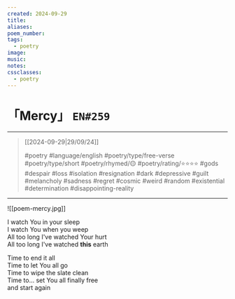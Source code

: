 ```yaml
---
created: 2024-09-29
title:
aliases:
poem_number:
tags:
  - poetry
image:
music:
notes:
cssclasses:
  - poetry
---
```

# 「Mercy」 `EN#259`

---

> [[2024-09-29|29/09/24]]
> 
> #poetry 
> #language/english 
> #poetry/type/free-verse #poetry/type/short 
> #poetry/rhymed/🟡 
> #poetry/rating/⭐⭐⭐⭐ 
> #gods #despair #loss #isolation #resignation #dark #depressive #guilt #melancholy #sadness #regret #cosmic #weird #random #existential #determination #disappointing-reality 

---

![[poem-mercy.jpg]]

I watch You in your sleep  
I watch You when you weep  
All too long I've watched Your hurt  
All too long I've watched **this** earth  
  
Time to end it all  
Time to let You all go  
Time to wipe the slate clean  
Time to... set You all finally free  
and start again